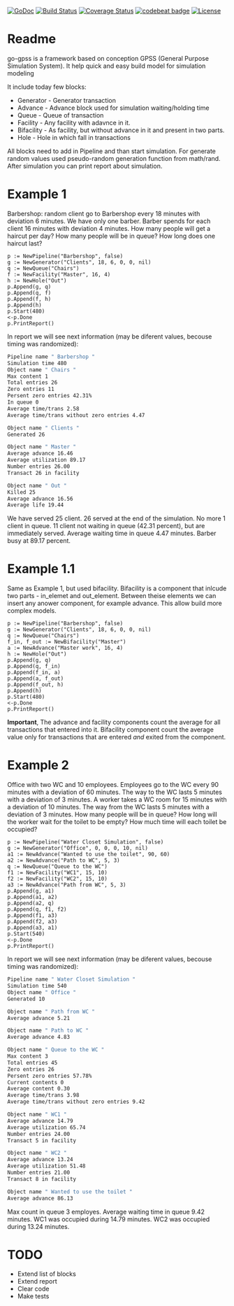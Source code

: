 [![GoDoc](https://godoc.org/github.com/golang/gddo?status.svg)](https://godoc.org/github.com/soldatov-s/go-gpss)
[![Build Status](https://travis-ci.org/soldatov-s/go-gpss.svg?branch=master)](https://travis-ci.org/soldatov-s/go-gpss)
[![Coverage Status](http://codecov.io/github/soldatov-s/go-gpss/coverage.svg?branch=master)](http://codecov.io/github/soldatov-s/go-gpss?branch=master)
[![codebeat badge](https://codebeat.co/badges/c344eca5-937c-4f96-9d7e-f518d6d2e4e5)](https://codebeat.co/projects/github-com-soldatov-s-go-gpss-master)
[![License](https://img.shields.io/badge/License-Apache%202.0-blue.svg)](https://opensource.org/licenses/Apache-2.0)
  
Readme
========

go-gpss is a framework based on conception GPSS (General Purpose Simulation System).
It help quick and easy build model for simulation modeling
 
It include today few blocks:
- Generator - Generator transaction
- Advance - Advance block used for simulation waiting/holding time
- Queue - Queue of transaction
- Facility - Any facility with adavnce in it.
- Bifacility - As facility, but without advance in it and present in two parts.
- Hole - Hole in which fall in transactions

All blocks need to add in Pipeline and than start simulation. For generate random 
values used pseudo-random generation function from math/rand. After simulation 
you can print report about simulation.

# Example 1
Barbershop: random client go to Barbershop every 18 minutes with deviation 6 minutes.
We have only one barber. Barber spends for each client 16 minutes with deviation
4 minutes. How many people will get a haircut per day? How many people will be in queue?
How long does one haircut last?

```Golang
p := NewPipeline("Barbershop", false)
g := NewGenerator("Clients", 18, 6, 0, 0, nil)
q := NewQueue("Chairs")
f := NewFacility("Master", 16, 4)
h := NewHole("Out")
p.Append(g, q)
p.Append(q, f)
p.Append(f, h)
p.Append(h)
p.Start(480)
<-p.Done
p.PrintReport()
```
In report we will see next information (may be diferent values, becouse 
timing was randomized):

```bash
Pipeline name " Barbershop "
Simulation time 480
Object name " Chairs "
Max content 1
Total entries 26
Zero entries 11
Persent zero entries 42.31%
In queue 0
Average time/trans 2.58
Average time/trans without zero entries 4.47

Object name " Clients "
Generated 26

Object name " Master "
Average advance 16.46
Average utilization 89.17
Number entries 26.00
Transact 26 in facility

Object name " Out "
Killed 25
Average advance 16.56
Average life 19.44
```
We have served 25 client. 26 served at the end of the simulation. No more 1 
client in queue. 11 client not waiting in queue (42.31 percent), but are 
immediately served. Average waiting time in queue 4.47 minutes. Barber busy at 
89.17 percent.

# Example 1.1
Same as Example 1, but used bifacility. Bifacility is a component that inlcude
two parts - in_elemet and out_element. Between theise elements we can insert 
any anower component, for example advance. This allow build more complex models.
```Golang
p := NewPipeline("Barbershop", false)
g := NewGenerator("Clients", 18, 6, 0, 0, nil)
q := NewQueue("Chairs")
f_in, f_out := NewBifacility("Master")
a := NewAdvance("Master work", 16, 4)
h := NewHole("Out")
p.Append(g, q)
p.Append(q, f_in)
p.Append(f_in, a)
p.Append(a, f_out)
p.Append(f_out, h)
p.Append(h)
p.Start(480)
<-p.Done
p.PrintReport() 
```
**Important**, 
The advance and facility components count the average for all transactions that entered into it. Bifacility component count the average value ​​only for 
transactions that are entered _and_ exited from the component.

# Example 2
Office with two WC and 10 employees. Employees go to the WC every 90 minutes 
with a deviation of 60 minutes. The way to the WC lasts 5 minutes with a 
deviation of 3 minutes. A worker takes a WC room for 15 minutes with a deviation 
of 10 minutes. The way from the WC lasts 5 minutes with a deviation of 3 minutes.
How many people will be in queue? How long will the worker wait for the toilet 
to be empty? How much time will each toilet be occupied?

```Golang
p := NewPipeline("Water Closet Simulation", false)
g := NewGenerator("Office", 0, 0, 0, 10, nil)
a1 := NewAdvance("Wanted to use the toilet", 90, 60)
a2 := NewAdvance("Path to WC", 5, 3)
q := NewQueue("Queue to the WC")
f1 := NewFacility("WC1", 15, 10)
f2 := NewFacility("WC2", 15, 10)
a3 := NewAdvance("Path from WC", 5, 3)
p.Append(g, a1)
p.Append(a1, a2)
p.Append(a2, q)
p.Append(q, f1, f2)
p.Append(f1, a3)
p.Append(f2, a3)
p.Append(a3, a1)
p.Start(540)
<-p.Done
p.PrintReport()
```

In report we will see next information (may be diferent values, becouse 
timing was randomized):

```bash
Pipeline name " Water Closet Simulation "
Simulation time 540
Object name " Office "
Generated 10

Object name " Path from WC "
Average advance 5.21

Object name " Path to WC "
Average advance 4.83

Object name " Queue to the WC "
Max content 3
Total entries 45
Zero entries 26
Persent zero entries 57.78%
Current contents 0
Average content 0.30
Average time/trans 3.98
Average time/trans without zero entries 9.42

Object name " WC1 "
Average advance 14.79
Average utilization 65.74
Number entries 24.00
Transact 5 in facility

Object name " WC2 "
Average advance 13.24
Average utilization 51.48
Number entries 21.00
Transact 8 in facility

Object name " Wanted to use the toilet "
Average advance 86.13
```

Max count in queue 3 employes. Average waiting time in queue 9.42 minutes.
WC1 was occupied during 14.79 minutes. WC2 was occupied during 13.24 minutes.

# TODO
- Extend list of blocks
- Extend report
- Clear code
- Make tests
